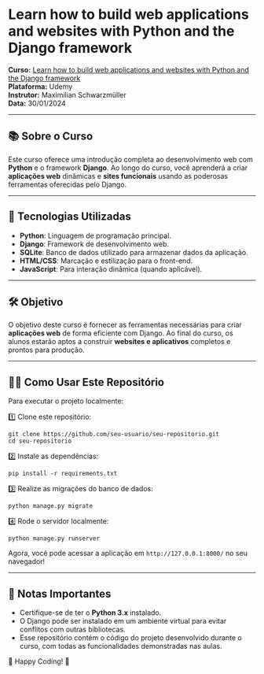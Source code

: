 # Learn how to build web applications and websites with Python and the Django framework

**Curso:** [Learn how to build web applications and websites with Python and the Django framework](https://www.udemy.com/course/build-web-applications-with-django/)  
**Plataforma:** Udemy  
**Instrutor:** Maximilian Schwarzmüller  
**Data:** 30/01/2024

---

## 📚 Sobre o Curso

Este curso oferece uma introdução completa ao desenvolvimento web com **Python** e o framework **Django**. Ao longo do curso, você aprenderá a criar **aplicações web** dinâmicas e **sites funcionais** usando as poderosas ferramentas oferecidas pelo Django.

---

## 🚀 Tecnologias Utilizadas

- **Python**: Linguagem de programação principal.
- **Django**: Framework de desenvolvimento web.
- **SQLite**: Banco de dados utilizado para armazenar dados da aplicação.
- **HTML/CSS**: Marcação e estilização para o front-end.
- **JavaScript**: Para interação dinâmica (quando aplicável).

---

## 🛠️ Objetivo

O objetivo deste curso é fornecer as ferramentas necessárias para criar **aplicações web** de forma eficiente com Django. Ao final do curso, os alunos estarão aptos a construir **websites e aplicativos** completos e prontos para produção.

---

## 👩‍💻 Como Usar Este Repositório

Para executar o projeto localmente:

1️⃣  Clone este repositório:
    
    git clone https://github.com/seu-usuario/seu-repositorio.git
    cd seu-repositorio
   

2️⃣  Instale as dependências:
    
    pip install -r requirements.txt
    

3️⃣  Realize as migrações do banco de dados:
  
    python manage.py migrate
   

4️⃣  Rode o servidor localmente:
   
    python manage.py runserver
  

Agora, você pode acessar a aplicação em `http://127.0.0.1:8000/` no seu navegador!

---

## 📝 Notas Importantes

- Certifique-se de ter o **Python 3.x** instalado.
- O Django pode ser instalado em um ambiente virtual para evitar conflitos com outras bibliotecas.
- Esse repositório contém o código do projeto desenvolvido durante o curso, com todas as funcionalidades demonstradas nas aulas.


🚀 Happy Coding! 🎉
